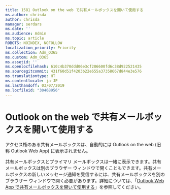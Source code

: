```yaml
---
title: 1581 Outlook on the web で共有メールボックスを開いて使用する
ms.author: chrisda
author: chrisda
manager: serdars
ms.date: ''
ms.audience: Admin
ms.topic: article
ROBOTS: NOINDEX, NOFOLLOW
localization_priority: Priority
ms.collection: Adm_O365
ms.custom: Adm_O365
ms.assetid: ''
ms.openlocfilehash: 610c4b370ddd06e3cf286600fd6c38d922521435
ms.sourcegitcommit: 431f60d51f4203b22e655a37358667d844e3e576
ms.translationtype: HT
ms.contentlocale: ja-JP
ms.lasthandoff: 03/07/2019
ms.locfileid: "30468956"
---
```

# <a name="open-and-use-a-shared-mailbox-in-outlook-on-the-web"></a>Outlook on the web で共有メールボックスを開いて使用する

アクセス権のある共有メールボックスは、自動的には Outlook on the web (旧称 Outlook Web App) に表示されません。

共有メールボックスとプライマリ メールボックスは一緒に表示できます。共有メールボックスは別のブラウザー ウィンドウで開くこともできます。共有メールボックスの新しいメッセージ通知を受信するには、共有メールボックスを別のブラウザー ウィンドウで開く必要があります。詳細については、「[Outlook Web App で共有メールボックスを開いて使用する](https://support.office.com/article/BC127866-42BE-4DE7-92AE-1EF2F787FD5C)」を参照してください。